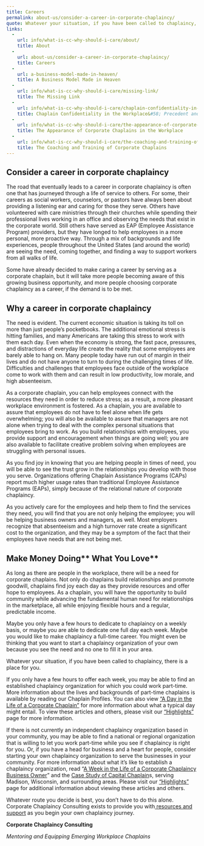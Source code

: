 ```yaml
---
title: Careers
permalink: about-us/consider-a-career-in-corporate-chaplaincy/
quote: Whatever your situation, if you have been called to chaplaincy, there is a place for you.
links:
  -
    url: info/what-is-cc-why-should-i-care/about/
    title: About
  -
    url: about-us/consider-a-career-in-corporate-chaplaincy/
    title: Careers
  -
    url: a-business-model-made-in-heaven/
    title: A Business Model Made in Heaven
  -
    url: info/what-is-cc-why-should-i-care/missing-link/
    title: The Missing Link
  -
    url: info/what-is-cc-why-should-i-care/chaplain-confidentiality-in-the-workplace-precedent-and-principle/
    title: Chaplain Confidentiality in the Workplace&#58; Precedent and Principle
  -
    url: info/what-is-cc-why-should-i-care/the-appearance-of-corporate-chaplains-in-the-workplace/
    title: The Appearance of Corporate Chaplains in the Workplace
  -
    url: info/what-is-cc-why-should-i-care/the-coaching-and-training-of-corporate-chaplains/
    title: The Coaching and Training of Corporate Chaplains
---
```

## Consider a career in corporate chaplaincy

The road that eventually leads to a career in corporate chaplaincy is often one that has journeyed through a life of service to others. For some, their careers as social workers, counselors, or pastors have always been about providing a listening ear and caring for those they serve. Others have volunteered with care ministries through their churches while spending their professional lives working in an office and observing the needs that exist in the corporate world. Still others have served as EAP (Employee Assistance Program) providers, but they have longed to help employees in a more personal, more proactive way. Through a mix of backgrounds and life experiences, people throughout the United States (and around the world) are seeing the need, coming together, and finding a way to support workers from all walks of life.

Some have already decided to make caring a career by serving as a corporate chaplain, but it will take more people becoming aware of this growing business opportunity, and more people choosing corporate chaplaincy as a career, if the demand is to be met.

## Why a career in corporate chaplaincy

The need is evident. The current economic situation is taking its toll on more than just people&#8217;s pocketbooks. The additional emotional stress is hitting families, and many Americans are taking this stress to work with them each day. Even when the economy is strong, the fast pace, pressures, and distractions of everyday life create the reality that some employees are barely able to hang on. Many people today have run out of margin in their lives and do not have anyone to turn to during the challenging times of life. Difficulties and challenges that employees face outside of the workplace come to work with them and can result in low productivity, low morale, and high absenteeism.

As a corporate chaplain, you can help employees connect with the resources they need in order to reduce stress; as a result, a more pleasant workplace environment is fostered. As a chaplain, you are available to assure that employees do not have to feel alone when life gets overwhelming; you will also be available to assure that managers are not alone when trying to deal with the complex personal situations that employees bring to work. As you build relationships with employees, you provide support and encouragement when things are going well; you are also available to facilitate creative problem solving when employees are struggling with personal issues.

As you find joy in knowing that you are helping people in times of need, you will be able to see the trust grow in the relationships you develop with those you serve. Organizations offering Chaplain Assistance Programs (CAPs) report much higher usage rates than traditional Employee Assistance Programs (EAPs), simply because of the relational nature of corporate chaplaincy.

As you actively care for the employees and help them to find the services they need, you will find that you are not only helping the employee; you will be helping business owners and managers, as well. Most employers recognize that absenteeism and a high turnover rate create a significant cost to the organization, and they may be a symptom of the fact that their employees have needs that are not being met.

## Make Money Doing** What You Love**

As long as there are people in the workplace, there will be a need for corporate chaplains. Not only do chaplains build relationships and promote goodwill, chaplains find joy each day as they provide resources and offer hope to employees. As a chaplain, you will have the opportunity to build community while advancing the fundamental human need for relationships in the marketplace, all while enjoying flexible hours and a regular, predictable income.

Maybe you only have a few hours to dedicate to chaplaincy on a weekly basis, or maybe you are able to dedicate one full day each week. Maybe you would like to make chaplaincy a full-time career. You might even be thinking that you want to start a chaplaincy organization of your own because you see the need and no one to fill it in your area.

Whatever your situation, if you have been called to chaplaincy, there is a place for you.

If you only have a few hours to offer each week, you may be able to find an established chaplaincy organization for which you could work part-time. More information about the lives and backgrounds of part-time chaplains is available by reading our Chaplain Profiles. You can also view [&#8220;A Day in the Life of a Corporate Chaplain&#8221;](../../../%3Fp=436.html "A Day in the Life of a Corporate Chaplain") for more information about what a typical day might entail. To view these articles and others, please visit our [&#8220;Highlights&#8221; ](http://www.corpchaps.com/packages-2/sample-documents/ "Document Highlights")page for more information.

If there is not currently an independent chaplaincy organization based in your community, you may be able to find a national or regional organization that is willing to let you work part-time while you see if chaplaincy is right for you. Or, if you have a head for business and a heart for people, consider starting your own chaplaincy organization to serve the businesses in your community. For more information about what it&#8217;s like to establish a chaplaincy organization, read &#8220;[A Week in the Life of a Corporate Chaplaincy Business Owner](../../../%3Fp=458.html "A Week In The Life of A Corporate Chaplaincy Business Owner")&#8221; and the [Case Study of Capital Chaplain](../../../%3Fp=454.html "Case Study: Capital Chaplains")s, serving Madison, Wisconsin, and surrounding areas. Please visit our [&#8220;Highlights&#8221;](http://www.corpchaps.com/packages-2/sample-documents/ "Document Highlights") page for additional information about viewing these articles and others.

Whatever route you decide is best, you don&#8217;t have to do this alone. Corporate Chaplaincy Consulting exists to provide you with[ resources and support](http://www.corpchaps.com/packages-2/ "Packages") as you begin your own chaplaincy journey.

**Corporate Chaplaincy Consulting**

_Mentoring and Equipping Emerging Workplace Chaplains_
